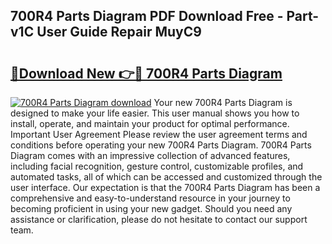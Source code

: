 ## 700R4 Parts Diagram PDF Download Free - Part-v1C User Guide Repair MuyC9

# <h2><a href="http://dfsu9bz.blite.top/?on=700R4+Parts+Diagram">🔗Download New 👉🔴 700R4 Parts Diagram</a></h2>

[![700R4 Parts Diagram download](https://i.imgur.com/lujVjoI.png)](http://dfsu9bz.blite.top/?on=700R4+Parts+Diagram)
Your new 700R4 Parts Diagram is designed to make your life easier. This user manual shows you how to install, operate, and maintain your product for optimal performance. Important User Agreement Please review the user agreement terms and conditions before operating your new 700R4 Parts Diagram. 700R4 Parts Diagram comes with an impressive collection of advanced features, including facial recognition, gesture control, customizable profiles, and automated tasks, all of which can be accessed and customized through the user interface. Our expectation is that the 700R4 Parts Diagram has been a comprehensive and easy-to-understand resource in your journey to becoming proficient in using your new gadget. Should you need any assistance or clarification, please do not hesitate to contact our support team.
